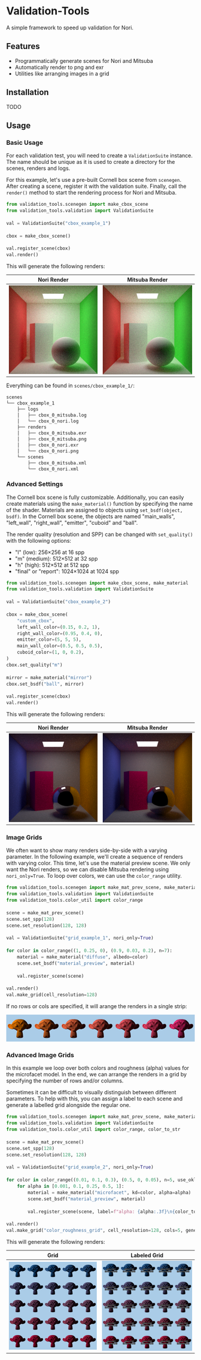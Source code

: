 # Validation-Tools

A simple framework to speed up validation for Nori.

## Features

- Programmatically generate scenes for Nori and Mitsuba
- Automatically render to png and exr
- Utilities like arranging images in a grid

## Installation

TODO

## Usage

### Basic Usage

For each validation test, you will need to create a `ValidationSuite` instance. The name should be unique as it is used to create a directory for the scenes, renders and logs.

For this example, let's use a pre-built Cornell box scene from `scenegen`. After creating a scene, register it with the validation suite. Finally, call the `render()` method to start the rendering process for Nori and Mitsuba.

```python
from validation_tools.scenegen import make_cbox_scene
from validation_tools.validation import ValidationSuite

val = ValidationSuite("cbox_example_1")

cbox = make_cbox_scene()

val.register_scene(cbox)
val.render()
```

This will generate the following renders:

| Nori Render | Mitsuba Render |
|----------------|------------------|
| <img src="scenes/cbox_example_1/renders/cbox_0_nori.png" width="300"/> | <img src="scenes/cbox_example_1/renders/cbox_0_mitsuba.png" width="300"/> |

Everything can be found in `scenes/cbox_example_1/`:
```
scenes
└── cbox_example_1
    ├── logs
    │   ├── cbox_0_mitsuba.log
    │   └── cbox_0_nori.log
    ├── renders
    │   ├── cbox_0_mitsuba.exr
    │   ├── cbox_0_mitsuba.png
    │   ├── cbox_0_nori.exr
    │   └── cbox_0_nori.png
    └── scenes
        ├── cbox_0_mitsuba.xml
        └── cbox_0_nori.xml
```

### Advanced Settings

The Cornell box scene is fully customizable. Additionally, you can easily create materials using the `make_material()` function by specifying the name of the shader. Materials are assigned to objects using `set_bsdf(object, bsdf)`. In the Cornell box scene, the objects are named "main_walls", "left_wall", "right_wall", "emitter", "cuboid" and "ball".

The render quality (resolution and SPP) can be changed with `set_quality()` with the following options:
- "l" (low): 256×256 at 16 spp
- "m" (medium): 512×512 at 32 spp
- "h" (high): 512×512 at 512 spp
- "final" or "report": 1024×1024 at 1024 spp

```python
from validation_tools.scenegen import make_cbox_scene, make_material
from validation_tools.validation import ValidationSuite

val = ValidationSuite("cbox_example_2")

cbox = make_cbox_scene(
    "custom_cbox",
    left_wall_color=(0.15, 0.2, 1),
    right_wall_color=(0.95, 0.4, 0),
    emitter_color=(5, 5, 5),
    main_wall_color=(0.5, 0.5, 0.5),
    cuboid_color=(1, 0, 0.2),
)
cbox.set_quality("m")

mirror = make_material("mirror")
cbox.set_bsdf("ball", mirror)

val.register_scene(cbox)
val.render()
```

This will generate the following renders:

| Nori Render | Mitsuba Render |
|----------------|------------------|
| <img src="scenes/cbox_example_2/renders/custom_cbox_0_nori.png" width="300"/> | <img src="scenes/cbox_example_2/renders/custom_cbox_0_mitsuba.png" width="300"/> |

### Image Grids

We often want to show many renders side-by-side with a varying parameter. In the following example, we'll create a sequence of renders with varying color. This time, let's use the material preview scene. We only want the Nori renders, so we can disable Mitsuba rendering using `nori_only=True`. To loop over colors, we can use the `color_range` utility.

``` python
from validation_tools.scenegen import make_mat_prev_scene, make_material
from validation_tools.validation import ValidationSuite
from validation_tools.color_util import color_range

scene = make_mat_prev_scene()
scene.set_spp(128)
scene.set_resolution(128, 128)

val = ValidationSuite("grid_example_1", nori_only=True)

for color in color_range((1, 0.25, 0), (0.9, 0.03, 0.2), n=7):
    material = make_material("diffuse", albedo=color)
    scene.set_bsdf("material_preview", material)

    val.register_scene(scene)

val.render()
val.make_grid(cell_resolution=128)
```

If no rows or cols are specified, it will arange the renders in a single strip:

![](scenes/grid_example_1/renders/grid_nori.png)

### Advanced Image Grids

In this example we loop over both colors and roughness (alpha) values for the microfacet model. In the end, we can arrange the renders in a grid by specifying the number of rows and/or columns.

Sometimes it can be difficult to visually distinguish between different parameters. To help with this, you can assign a label to each scene and generate a labelled grid alongside the regular one.

``` python
from validation_tools.scenegen import make_mat_prev_scene, make_material
from validation_tools.validation import ValidationSuite
from validation_tools.color_util import color_range, color_to_str

scene = make_mat_prev_scene()
scene.set_spp(128)
scene.set_resolution(128, 128)

val = ValidationSuite("grid_example_2", nori_only=True)

for color in color_range((0.01, 0.1, 0.3), (0.5, 0, 0.05), n=5, use_oklab=True):
    for alpha in [0.001, 0.1, 0.25, 0.5, 1]:
        material = make_material("microfacet", kd=color, alpha=alpha)
        scene.set_bsdf("material_preview", material)

        val.register_scene(scene, label=f"alpha: {alpha:.3f}\n{color_to_str(color)}")

val.render()
val.make_grid("color_roughness_grid", cell_resolution=128, cols=5, generate_labels=True)
```

This will generate the following renders:

| Grid | Labeled Grid |
|----------------|------------------|
| <img src="scenes/grid_example_2/renders/color_roughness_grid_nori.png" width="300"/> | <img src="scenes/grid_example_2/renders/color_roughness_grid_nori_labeled.png" width="300"/> |